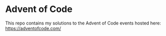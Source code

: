 # Advent of Code

This repo contains my solutions to the Advent of Code events hosted here:
https://adventofcode.com/
